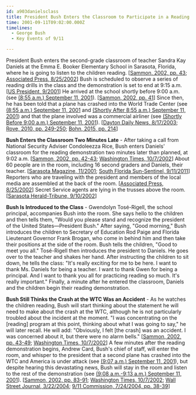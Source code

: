 ```yaml
---
id: a903danielsclass
title: President Bush Enters the Classroom to Participate in a Reading Demonstration
time: 2001-09-11T09:02:00.000Z
timelines:
  - George Bush
  - Key Events of 9/11

---
```


<!--
![President Bush enters Sandra Kay Daniels' classroom.](https://i2.wp.com/cdn.historycommons.org/images/events/292_bush_meets_teacher2050081722-9208.jpg)
President Bush enters Sandra Kay Daniels' classroom.
*[Source: Lions Gate Films]*
-->

President Bush enters the second-grade classroom of teacher Sandra Kay Daniels at the Emma E. Booker Elementary School in Sarasota, Florida, where he is going to listen to the children reading. [[Sammon, 2002, pp. 43][1]; [Associated Press, 8/25/2002][2]] Bush is scheduled to observe a series of reading drills in the class and the demonstration is set to end at 9:15 a.m. [[US President, 9/2001][3]] He arrived at the school shortly before 9:00 a.m. (see [(8:55 a.m.) September 11, 2001](#a855busharrives)). [[Sammon, 2002, pp. 41][1]] Since then, he has been told that a plane has crashed into the World Trade Center (see [(8:55 a.m.) September 11, 2001](#a855loewer) and [(Shortly After 8:55 a.m.) September 11, 2001](#a855bushfirsttold)) and that the plane involved was a commercial airliner (see [(Shortly Before 9:00 a.m.) September 11, 2001](#a900riceinforms)). [[Dayton Daily News, 8/17/2003][4]; [Rove, 2010, pp. 249-250][5]; [Bohn, 2015, pp. 214][6]]

**Bush Enters the Classroom Two Minutes Late** - After taking a call from National Security Adviser Condoleezza Rice, Bush enters Daniels' classroom for the reading demonstration two minutes later than planned, at 9:02 a.m. [[Sammon, 2002, pp. 42-43][1]; [Washington Times, 10/7/2002][7]] About 60 people are in the room, including 16 second graders and Daniels, their teacher. [[Sarasota Magazine, 11/2001][8]; [South Florida Sun-Sentinel, 9/11/2011][9]] Reporters who are traveling with the president and members of the local media are assembled at the back of the room. [[Associated Press, 8/25/2002][2]] Secret Service agents are lying in the trusses above the room. [[Sarasota Herald-Tribune, 9/10/2002][10]]

**Bush Is Introduced to the Class** - Gwendolyn Tosé-Rigell, the school principal, accompanies Bush into the room. She says hello to the children and then tells them, "Would you please stand and recognize the president of the United States—President Bush." After saying, "Good morning," Bush introduces the children to Secretary of Education Rod Paige and Florida Lieutenant Governor Frank Brogan, who come in behind him and then take their positions at the side of the room. Bush tells the children, "Good to meet you all." Tosé-Rigell then introduces the president to Daniels. He goes over to the teacher and shakes her hand. After instructing the children to sit down, he tells the class: "It's really exciting for me to be here. I want to thank Ms. Daniels for being a teacher. I want to thank Gwen for being a principal. And I want to thank you all for practicing reading so much. It's really important." Finally, a minute after he entered the classroom, Daniels and the children begin their reading demonstration. 

**Bush Still Thinks the Crash at the WTC Was an Accident** - As he watches the children reading, Bush will start thinking about the statement he will need to make about the crash at the WTC, although he is not particularly troubled about the incident at the moment. "I was concentrating on the [reading] program at this point, thinking about what I was going to say," he will later recall. He will add: "Obviously, I felt [the crash] was an accident. I was concerned about it, but there were no alarm bells." [[Sammon, 2002, pp. 43-49][1]; [Washington Times, 10/7/2002][7]] A few minutes after the reading demonstration begins, Andrew Card, Bush's chief of staff, will enter the room, and whisper to the president that a second plane has crashed into the WTC and America is under attack (see [(9:07 a.m.) September 11, 2001](#a906cardtellsbush)), but despite hearing this devastating news, Bush will stay in the room and listen to the rest of the demonstration (see [(9:08 a.m.-9:13 a.m.) September 11, 2001](#a906petgoat)). [[Sammon, 2002, pp. 83-91][1]; [Washington Times, 10/7/2002][7]; [Wall Street Journal, 3/22/2004][11]; [9/11 Commission, 7/24/2004, pp. 38-39][12]]

[1]: https://www.amazon.com/exec/obidos/ASIN/0895261499/centerforcoop-20/
[2]: https://www.gainesville.com/news/20020825/florida-school-ponders-its-role-in-history-of-9-11
[3]: https://www.georgewbushlibrary.smu.edu/~/media/GWBL/Files/Digitized%20Content/2014-0422-F/t081-026j-460947-3-2014-0422-f.ashx
[4]: https://nl.newsbank.com/nl-search/we/Archives?p_action=doc&p_docid=0FD0C85E5CD5B6B0&p_docnum=1
[5]: https://www.amazon.com/exec/obidos/ASIN/1439191050/centerforcoop-20
[6]: https://www.amazon.com/exec/obidos/ASIN/1628724315/centerforcoop-20
[7]: https://web.archive.org/web/20021007213015/http://www.washtimes.com/national/20021007-85016651.htm
[8]: https://www.sarasotamagazine.com/articles/2016/9/7/the-president-in-sarasota
[9]: https://www.sun-sentinel.com/news/fl-xpm-2011-09-11-fl-brogan-9-11-stein-interview-0911-20110911-story.html
[10]: https://www.heraldtribune.com/news/20020910/the-day-before-everything-changed-president-bush-touched-locals-lives
[11]: http://opprop911.no/wp-content/uploads/2010/08/9-11-Government-Inconsitencies.pdf
[12]: https://web.archive.org/web/20041020144854/http://www.decloah.com/mirrors/9-11/911_Report.txt

